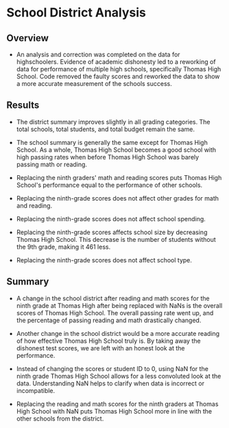 # School District Analysis

## Overview
* An analysis and correction was completed on the data for highschoolers. Evidence of academic dishonesty led to a reworking of data for performance of multiple high schools, specifically Thomas High School. Code removed the faulty scores and reworked the data to show a more accurate measurement of the schools success. 


## Results
* The district summary improves slightly in all grading categories. The total schools, total students, and total budget remain the same. 

* The school summary is generally the same except for Thomas High School. As a whole, Thomas High School becomes a good school with high passing rates when before Thomas High School was barely passing math or reading.

* Replacing the ninth graders' math and reading scores puts Thomas High School's performance equal to the performance of other schools.

* Replacing the ninth-grade scores does not affect other grades for math and reading.

* Replacing the ninth-grade scores does not affect school spending.  

* Replacing the ninth-grade scores affects school size by decreasing Thomas High School. This decrease is the number of students without the 9th grade, making it 461 less.

* Replacing the ninth-grade scores does not affect school type.

## Summary

* A change in the school district after reading and math scores for the ninth grade at Thomas High after being replaced with NaNs is the overall scores of Thomas High School. The overall passing rate went up, and the percentage of passing reading and math drastically changed.

* Another change in the school district would be a more accurate reading of how effective Thomas High School truly is. By taking away the dishonest test scores, we are left with an honest look at the performance.

* Instead of changing the scores or student ID to 0, using NaN for the ninth grade Thomas High School allows for a less convoluted look at the data. Understanding NaN helps to clarify when data is incorrect or incompatible.

* Replacing the reading and math scores for the ninth graders at Thomas High School with NaN puts Thomas High School more in line with the other schools from the district.
